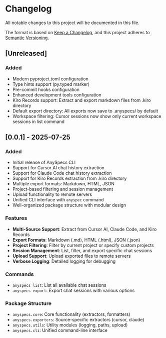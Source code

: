 # Changelog

All notable changes to this project will be documented in this file.

The format is based on [Keep a Changelog](https://keepachangelog.com/en/1.0.0/),
and this project adheres to [Semantic Versioning](https://semver.org/spec/v2.0.0.html).

## [Unreleased]

### Added
- Modern pyproject.toml configuration
- Type hints support (py.typed marker)
- Pre-commit hooks configuration
- Enhanced development tools configuration
- Kiro Records support: Extract and export markdown files from .kiro directory
- Default export directory: All exports now save to .anyspecs/ by default
- Workspace filtering: Cursor sessions now show only current workspace sessions in list command

## [0.0.1] - 2025-07-25

### Added
- Initial release of AnySpecs CLI
- Support for Cursor AI chat history extraction
- Support for Claude Code chat history extraction
- Support for Kiro Records extraction from .kiro directory
- Multiple export formats: Markdown, HTML, JSON
- Project-based filtering and session management
- Upload functionality to remote servers
- Unified CLI interface with `anyspec` command
- Well-organized package structure with modular design

### Features
- **Multi-Source Support**: Extract from Cursor AI, Claude Code, and Kiro Records
- **Export Formats**: Markdown (.md), HTML (.html), JSON (.json)
- **Project Filtering**: Filter by current project or specify custom projects
- **Session Management**: List, filter, and export specific chat sessions
- **Upload Support**: Upload exported files to remote servers
- **Verbose Logging**: Detailed logging for debugging

### Commands
- `anyspecs list`: List all available chat sessions
- `anyspecs export`: Export chat sessions with various options

### Package Structure
- `anyspecs.core`: Core functionality (extractors, formatters)
- `anyspecs.exporters`: Source-specific extractors (cursor, claude)
- `anyspecs.utils`: Utility modules (logging, paths, upload)
- `anyspecs.cli`: Unified command-line interface 